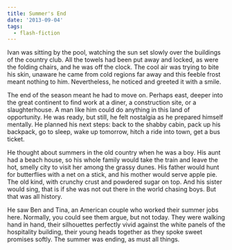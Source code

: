 ```yaml
---
title: Summer's End
date: '2013-09-04'
tags:
  - flash-fiction
---
```


Ivan was sitting by the pool, watching the sun set slowly over the buildings of
the country club. All the towels had been put away and locked, as were the
folding chairs, and he was off the clock. The cool air was trying to bite his
skin, unaware he came from cold regions far away and this feeble frost meant
nothing to him. Nevertheless, he noticed and greeted it with a smile.

<!-- truncate -->

The end of the season meant he had to move on. Perhaps east, deeper into the
great continent to find work at a diner, a construction site, or a
slaughterhouse. A man like him could do anything in this land of opportunity. He
was ready, but still, he felt nostalgia as he prepared himself mentally. He
planned his next steps: back to the shabby cabin, pack up his backpack, go to
sleep, wake up tomorrow, hitch a ride into town, get a bus ticket.

He thought about summers in the old country when he was a boy. His aunt had a
beach house, so his whole family would take the train and leave the hot, smelly
city to visit her among the grassy dunes. His father would hunt for butterflies
with a net on a stick, and his mother would serve apple pie. The old kind, with
crunchy crust and powdered sugar on top. And his sister would sing, that is if
she was not out there in the world chasing boys. But that was all history.

He saw Ben and Tina, an American couple who worked their summer jobs here.
Normally, you could see them argue, but not today. They were walking hand in
hand, their silhouettes perfectly vivid against the white panels of the
hospitality building, their young heads together as they spoke sweet promises
softly. The summer was ending, as must all things.
